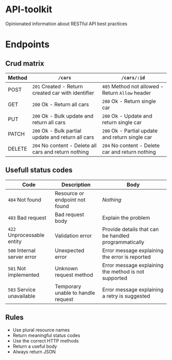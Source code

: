 API-toolkit
===========

Opinionated information about RESTful API best practices

Endpoints
=========

Crud matrix
-----------

|Method|`/cars`                                              |`/cars/:id`                                     |
|------|-----------------------------------------------------|------------------------------------------------|
|POST  |`201` Created - Return created car with identifier   |`405` Method not allowed - Return `Allow` header|
|GET   |`200` Ok - Return all cars                           |`200` Ok - Return single car                    |
|PUT   |`200` Ok - Bulk update and return all cars           |`200` Ok - Update and return single car         |
|PATCH |`200` Ok - Bulk partial update and return all cars   |`200` Ok - Partial update and return single car |
|DELETE|`204` No content - Delete all cars and return nothing|`204` No content - Delete car and return nothing|

Usefull status codes
--------------------

|Code                       |Description                       |Body                                                |
|---------------------------|----------------------------------|----------------------------------------------------|
|`404` Not found            |Resource or endpoint not found    |_Nothing_                                           |
|`403` Bad request          |Bad request body		               |Explain the problem                                 |
|`422` Unprocessable entity |Validation error		               |Provide details that can be handled programmatically|
|`500` Internal server error|Unexpected error                  |Error message explaining the error is reported      |
|`501` Not implemented      |Unknown request method            |Error message explaining the method is not supported|
|`503` Service unavailable  |Temporary unable to handle request|Error message explaining a retry is suggested       |


Rules
-----
- Use plural resource names
- Return meaningful status codes
- Use the correct HTTP methods
- Return a useful body
- Always return JSON

